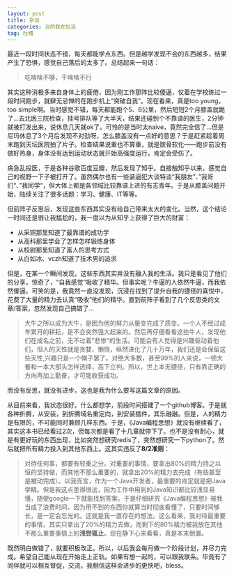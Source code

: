```yaml
---
layout: post
title: 杂谈
categories: 当然我在扯淡
tag: 吐槽
---
```


最近一段时间状态不错，每天都能学点东西。但是越学发现不会的东西越多，结果产生了恐惧，感觉自己落后的太多了。总结起来一句话：

> 吃啥啥不够，干啥啥不行

其实这种消极多来自身体上的疲倦，因为刚工作那阵比较傻逼，仗着在学校练过一段时间跑步，就肆无忌惮的在跑步机上“突破自我”。现在看来，真是too young，too simple啊。当时感觉不错，每天都能跑个5、6公里，然后短短2个月膝盖就跪了...去北医三院检查，挂号排队等了大半天，结果还碰到个不靠谱的医生，2分钟就被打发出来，说休息几天就ok了。可怜的是当时太naive，竟然完全信了...但是尼玛休息了3个月后发现不对劲呀，怎么膝盖没有一点好的意思？于是赶紧趁着周末跑到天坛医院拍了片子。检查结果说重也不算重，就是髌骨软化——跑步前没有做好热身，身体没有达到运动状态就开始高强度运行，肯定会受伤了。

病急乱投医，于是各种谷歌百度豆瓣，然后发现了知乎。自接触知乎以来，感觉自己的视野一下子被打开了。虽然偶尔也有一些装逼犯大谈特谈“我朋友”、”我哥们“、”我同学“，但大体上都是各领域比较靠谱上进的有志青年。于是从膝盖问题开始，陆续关注了很多话题：学习、健康、IT等等。

但前阵子反思后，发现这些东西其实没有给自己带来太大的变化。当然，这个结论一时间还是很让我尴尬的，我一度以为从知乎上获得了巨大的财富：

* 从采铜那里知道了最靠谱的成功学
* 从高科那里学会了怎样怎样锻炼身体
* 从校尉那里知道了富人的思考方式
* 从白如冰、vczh知道了技术男的追求

但是，在某一个瞬间发现，这些东西其实并没有融入我的生活。我只是看见了他们的分享，惊奇了，“自我感觉”吸收了精华。但事实呢？牛逼的人依然牛逼，而我依然傻逼。可笑的是，我竟然一直没发现，沉浸在找到了提升自我的捷径的喜悦中，花费了大量的精力去认真“吸收”他们的精华。直到前阵子看到了几个反思类的文章/答案，忽然发现自己搞错了...

> 大牛之所以成为大牛，是因为他的努力从量变完成了质变。一个人不经过成年累月的耕耘，是不会突然强大起来的。然后再仔细看看这些牛人，发现他们在成名之前，无不过着”悲惨“的生活。可能会有人觉得是兴趣驱动着他们，但人的天性就是贪婪、懒惰，纵然进化了几十万年，我们还是会保留这些天性,兴趣只是一个幌子罢了。对绝大多数，甚至99%的人来说，一顿大餐和一本大部头怎样选择，高下立判。所以，世上本无捷径，只有靠正确的方向再加上勤奋，才可能收获成功。

而没有反思，就没有进步。这也是我为什么要写这篇文章的原因。

从目前来看，我状态很好。什么都想学，前段时间搭建了一个github博客。于是就各种折腾，从安装，到折腾域名重定向，到安装插件，其乐融融。但是，人的精力是有限的，不可能同时兼顾几样东西。于是，《Java编程思想》就没有继续看了，其实这本书已经看过2次，但每次都是看了十几章就停下了。也不是没有耐心，就是有更好玩的东西出现，比如突然想研究redis了，突然想研究一下python了。然后就把所有精力投入到其他东西上。这其实违反了**8/2准则**：

> 对待任何事，都要有轻重之分。对重要的事情，要拿出80%的精力持之以恒的坚持做，而其他不那么重要的，就拿出20%的精力去完成（有些甚至是被动完成）。以我而言，作为一个Java开发者，最重要的肯定就是把Java学精。但是我这点差得很远，因为工作中用到的Java知识都比较浅显易懂，随便google一下就能找到答案。于是仔细研究《Java编程思想》被我当成了浪费时间，因为用不到的东西你就算当时彻底看懂了，只要时间够长，是一定会忘光的。这就是我一直存在的想法。这么看来，我对待最重要的事情，其实只拿出了20%的精力去做，而剩下的80%精力被我放在其他不那么重要事情上的**浅尝辄止**。现在静下心来看看，真是本末倒置。

既然明白做错了，就要积极改正。所以，以后我会每月做一个阶段计划，并尽力完成。希望自己能从现在开始走上正轨。如果有想一起的，可以跟我联系。毕竟有了同伴就可以相互督促，交流，我相信这样会进步的更快吧，bless。
